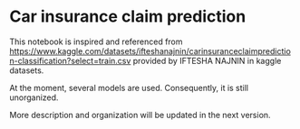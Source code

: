# Car insurance claim prediction

This notebook is inspired and referenced from  https://www.kaggle.com/datasets/ifteshanajnin/carinsuranceclaimprediction-classification?select=train.csv provided by IFTESHA NAJNIN in kaggle datasets.

At the moment, several models are used. Consequently, it is still unorganized.

More description and organization will be updated in the next version.
